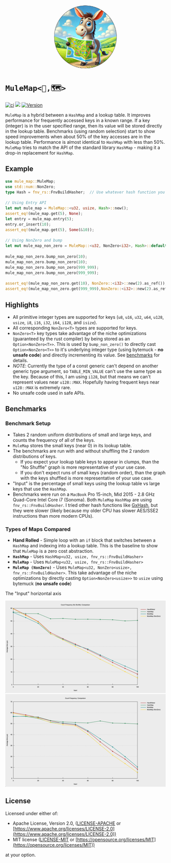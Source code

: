 <p align="center">
<img src="https://raw.githubusercontent.com/gringasalpastor/mule-map/refs/heads/master/assets/mule-with-map.png" width="200" height="200"
style="border-radius:50%" />
</p>

# `MuleMap<🫏,🗺>`
[![ci](https://github.com/gringasalpastor/mule-map/actions/workflows/ci.yml/badge.svg)](https://github.com/gringasalpastor/mule-map/actions/workflows/ci.yml)
[![](https://docs.rs/mule-map/badge.svg)](https://docs.rs/mule-map)
[![Version](https://img.shields.io/crates/v/mule-map.svg?style=flat-square)](https://crates.io/crates/mule-map)

`MuleMap` is a hybrid between a `HashMap` and a lookup table. It improves performance for frequently accessed keys in a known range. If a key (integer) is in the user specified range, then its value will be stored directly in the lookup table. Benchmarks (using random selection) start to show speed improvements when about 50% of the key accesses are in the lookup table. Performance is almost identical to `HashMap` with less than 50%. `MuleMap` tries to match the API of the standard library `HashMap` - making it a drop-in replacement for `HashMap`.

## Example


```rust
use mule_map::MuleMap;
use std::num::NonZero;
type Hash = fnv_rs::FnvBuildHasher;  // Use whatever hash function you prefer

// Using Entry API
let mut mule_map = MuleMap::<u32, usize, Hash>::new();
assert_eq!(mule_map.get(5), None);
let entry = mule_map.entry(5);
entry.or_insert(10);
assert_eq!(mule_map.get(5), Some(&10));

// Using NonZero and bump
let mut mule_map_non_zero = MuleMap::<u32, NonZero<i32>, Hash>::default();

mule_map_non_zero.bump_non_zero(10);
mule_map_non_zero.bump_non_zero(10);
mule_map_non_zero.bump_non_zero(999_999);
mule_map_non_zero.bump_non_zero(999_999);

assert_eq!(mule_map_non_zero.get(10), NonZero::<i32>::new(2).as_ref());
assert_eq!(mule_map_non_zero.get(999_999),NonZero::<i32>::new(2).as_ref());
```

## Highlights

 - All primitive integer types are supported for keys (`u8`, `u16`, `u32`, `u64`, `u128`, `usize`, `i8`, `i16`, `i32`, `i64`, `i128`, and `isize`).
 - All corresponding `NonZero<T>` types are supported for keys.
 - `NonZero<T>` key types take advantage of the niche optimizations (guaranteed by the rust compiler) by being stored as an `Option<NonZero<T>>`. This is used by `bump_non_zero()` to directly cast `Option<NonZero<T>>` to it's underlying integer type (using bytemuck - **no unsafe code**) and directly incrementing its value. See [benchmarks](#benchmarks) for details. 
 - *NOTE*: Currently the type of a const generic can't depend on another generic type argument, so `TABLE_MIN_VALUE` can't use the same type as the key. Because of this, I am using `i128`, but that means we can't represent values near `u128::MAX`. Hopefully having frequent keys near `u128::MAX` is extremely rare.
 - No unsafe code used in safe APIs.

## <a name="benchmarks"></a> Benchmarks

### Benchmark Setup

- Takes 2 random uniform distributions of small and large keys, and counts the frequency of all of the keys. 
- `MuleMap` stores the small keys (near 0) in its lookup table.
- The benchmarks are run with and without shuffling the 2 random distributions of keys. 
  - If you expect your lookup table keys to appear in clumps, than the "No Shuffle" graph is more representative of your use case. 
  - If you don't expect runs of small keys (random order), than the graph with the keys shuffled is more representative of your use case.
- "Input" is the percentage of small keys using the lookup table vs large keys that use the `HashMap`.
- Benchmarks were run on a `MacBook` Pro 15-inch, Mid 2015 - 2.8 GHz Quad-Core Intel Core i7 (Sonoma). Both `MuleMap` `HashMap` are using `fnv_rs::FnvBuildHasher`. I tried other hash functions like [GxHash](https://github.com/ogxd/gxhash?tab=readme-ov-file#throughput), but they were slower (likely because my older CPU has slower AES/SSE2 instructions than more modern CPUs).

### Types of Maps Compared

- **Hand Rolled** - Simple loop with an `if` block that switches between a `HashMap` and indexing into a lookup table. This is the baseline to show that `MuleMap` is a zero cost abstraction.
- **`HashMap`** - Uses `HashMap<u32, usize, fnv_rs::FnvBuildHasher>`
- **`MuleMap`** -  Uses `MuleMap<u32, usize, fnv_rs::FnvBuildHasher>`
- **`MuleMap (NonZero)`** -  Uses `MuleMap<u32, NonZero<usize>, fnv_rs::FnvBuildHasher>`. This take advantage of the niche optimizations by directly casting `Option<NonZero<usize>>` to `usize` using bytemuck (**no unsafe code**)

The "Input" horizontal axis 

![violin](https://raw.githubusercontent.com/gringasalpastor/mule-map/refs/heads/master/assets/lines-freq-count-no-shuffle.png)
![lines](https://raw.githubusercontent.com/gringasalpastor/mule-map/refs/heads/master/assets/lines-freq-count.png)

## License

Licensed under either of:

 * Apache License, Version 2.0, ([LICENSE-APACHE](LICENSE-APACHE) or [https://www.apache.org/licenses/LICENSE-2.0](https://www.apache.org/licenses/LICENSE-2.0))
 * MIT license ([LICENSE-MIT](LICENSE-MIT) or [https://opensource.org/licenses/MIT](https://opensource.org/licenses/MIT))

at your option.
